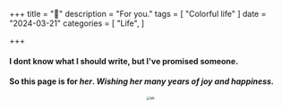 +++
title = "🌹"
description = "For you."
tags = [
    "Colorful life"
]
date = "2024-03-21"
categories = [
    "Life",
]

+++

#### I dont know what I should write, but I've promised someone.

#### So this page is for *her*. *Wishing her many years of joy and happiness.*

<div align=center>
<img src="/figures/LabScene.jpg" alt="lab" style="zoom:40%;" />
</div>

